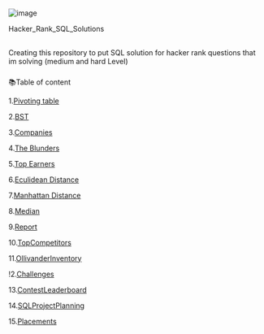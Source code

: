 # 
![image](https://github.com/DeepanRaju-exe/Hacker_Rank_SQL_Solutions/assets/68472546/d415fb65-7ea7-4644-a4b7-a7f7865acc1f)

Hacker_Rank_SQL_Solutions

##
Creating this repository to put SQL solution for hacker rank questions that im solving (medium and hard Level) 

###
📚Table of content

1.[Pivoting table](https://github.com/DeepanRaju-exe/Hacker_Rank_SQL_Solutions/blob/main/01.PivotOccupation.md)

2.[BST](https://github.com/DeepanRaju-exe/Hacker_Rank_SQL_Solutions/blob/main/2.BST.md)

3.[Companies](https://github.com/DeepanRaju-exe/Hacker_Rank_SQL_Solutions/blob/main/3.companies.md)

4.[The Blunders](https://github.com/DeepanRaju-exe/Hacker_Rank_SQL_Solutions/blob/main/4.The%20Blunder.md)

5.[Top Earners](https://github.com/DeepanRaju-exe/Hacker_Rank_SQL_Solutions/blob/main/5.TopEarners.md)

6.[Eculidean Distance](https://github.com/DeepanRaju-exe/Hacker_Rank_SQL_Solutions/blob/main/6.Euclidean%20Distance.md)

7.[Manhattan Distance](https://github.com/DeepanRaju-exe/Hacker_Rank_SQL_Solutions/blob/main/7.Manhattan%20Distance.md)

8.[Median](https://github.com/DeepanRaju-exe/Hacker_Rank_SQL_Solutions/blob/main/8.Median.md)

9.[Report](https://github.com/DeepanRaju-exe/Hacker_Rank_SQL_Solutions/blob/main/09.Report.md)

10.[TopCompetitors](https://github.com/DeepanRaju-exe/Hacker_Rank_SQL_Solutions/blob/main/10.TopCompetitors.md)

11.[OllivanderInventory](https://github.com/DeepanRaju-exe/Hacker_Rank_SQL_Solutions/blob/main/11.OllivanderInventory.md)

!2.[Challenges](https://github.com/DeepanRaju-exe/Hacker_Rank_SQL_Solutions/blob/main/12.Challenges.md)

13.[ContestLeaderboard](https://github.com/DeepanRaju-exe/Hacker_Rank_SQL_Solutions/blob/main/13.ContestLeaderboard.md)

14.[SQLProjectPlanning](https://github.com/DeepanRaju-exe/Hacker_Rank_SQL_Solutions/blob/main/14.SQLProjectPlanning.md)

15.[Placements](https://github.com/DeepanRaju-exe/Hacker_Rank_SQL_Solutions/blob/main/15.Placements.md)
